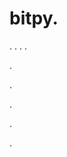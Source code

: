 # bitpy.
.
.
.
.












.






















































.
























.



























.
















































































.
